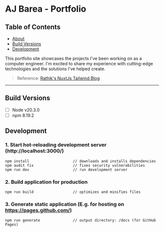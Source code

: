 # AJ Barea - Portfolio

## Table of Contents

- [About](#about)
- [Build Versions](#build-versions)
- [Development](#development)

This portfolio site showcases the projects I've been working on as a computer engineer. I'm excited to share my experience with cutting-edge technologies and the solutions I've helped create.

> Reference: [Rathik's NuxtJs Tailwind Blog](https://github.com/mdrathik/nuxtjs-tailwind-blog)

---

## Build Versions

- [ ] Node v20.3.0
- [ ] npm 8.19.2

## Development

### 1. Start hot-reloading development server (http://localhost:3000/)

```
npm install                    // downloads and installs dependencies
npm audit fix                  // fixes security vulnerabilities
npm run dev                    // run development server
```

### 2. Build application for production

```
npm run build                  // optimizes and minifies files
```

### 3. Generate static application (E.g. for hosting on https://pages.github.com/)

```
npm run generate               // output directory: /docs (for GitHub Pages)
```
